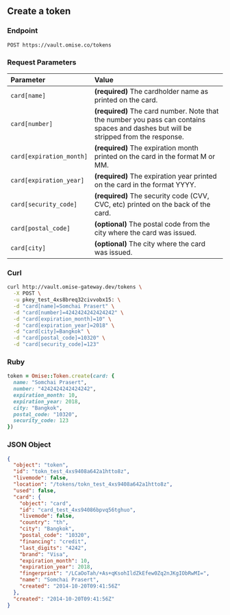 ## Create a token

### Endpoint

```
POST https://vault.omise.co/tokens
```

### Request Parameters

| Parameter                | Value                                             |
|:-------------------------|:--------------------------------------------------|
| `card[name]`             | **(required)** The cardholder name as printed on the card. |
| `card[number]`           | **(required)** The card number. Note that the number you pass can contains spaces and dashes but will be stripped from the response. |
| `card[expiration_month]` | **(required)** The expiration month printed on the card in the format M or MM. |
| `card[expiration_year]`  | **(required)** The expiration year printed on the card in the format YYYY. |
| `card[security_code]`    | **(required)** The security code (CVV, CVC, etc) printed on the back of the card. |
| `card[postal_code]`      | **(optional)** The postal code from the city where the card was issued. |
| `card[city]`             | **(optional)** The city where the card was issued. |

### Curl

```sh
curl http://vault.omise-gateway.dev/tokens \
  -X POST \
  -u pkey_test_4xs8breq32civvobx15: \
  -d "card[name]=Somchai Prasert" \
  -d "card[number]=4242424242424242" \
  -d "card[expiration_month]=10" \
  -d "card[expiration_year]=2018" \
  -d "card[city]=Bangkok" \
  -d "card[postal_code]=10320" \
  -d "card[security_code]=123"
```

### Ruby

```ruby
token = Omise::Token.create(card: {
  name: "Somchai Prasert",
  number: "4242424242424242",
  expiration_month: 10,
  expiration_year: 2018,
  city: "Bangkok",
  postal_code: "10320",
  security_code: 123
})
```

### JSON Object

```json
{
  "object": "token",
  "id": "tokn_test_4xs9408a642a1htto8z",
  "livemode": false,
  "location": "/tokens/tokn_test_4xs9408a642a1htto8z",
  "used": false,
  "card": {
    "object": "card",
    "id": "card_test_4xs94086bpvq56tghuo",
    "livemode": false,
    "country": "th",
    "city": "Bangkok",
    "postal_code": "10320",
    "financing": "credit",
    "last_digits": "4242",
    "brand": "Visa",
    "expiration_month": 10,
    "expiration_year": 2018,
    "fingerprint": "/LCaOoTah/+As+qKsohIldZkEfew0Zq2nJKgIObRwMI=",
    "name": "Somchai Prasert",
    "created": "2014-10-20T09:41:56Z"
  },
  "created": "2014-10-20T09:41:56Z"
}
```
